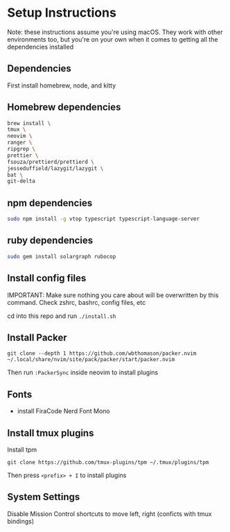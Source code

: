 # Setup Instructions

Note: these instructions assume you're using macOS. They work with other environments too, but you're on your own when it comes to getting all the dependencies installed

## Dependencies

First install homebrew, node, and kitty

## Homebrew dependencies

```bash
brew install \
tmux \
neovim \
ranger \
ripgrep \
prettier \
fsouza/prettierd/prettierd \
jesseduffield/lazygit/lazygit \
bat \
git-delta
```

## npm dependencies

```bash
sudo npm install -g vtop typescript typescript-language-server
```

## ruby dependencies

```bash
sudo gem install solargraph rubocop
```

## Install config files

IMPORTANT: Make sure nothing you care about will be overwritten by this command. Check zshrc, bashrc, config files, etc

cd into this repo and run `./install.sh`

## Install Packer

```
git clone --depth 1 https://github.com/wbthomason/packer.nvim ~/.local/share/nvim/site/pack/packer/start/packer.nvim
```

Then run `:PackerSync` inside neovim to install plugins

## Fonts

- install FiraCode Nerd Font Mono

## Install tmux plugins

Install tpm

```
git clone https://github.com/tmux-plugins/tpm ~/.tmux/plugins/tpm
```

Then press `<prefix> + I` to install plugins

## System Settings

Disable Mission Control shortcuts to move left, right (conficts with tmux bindings)

